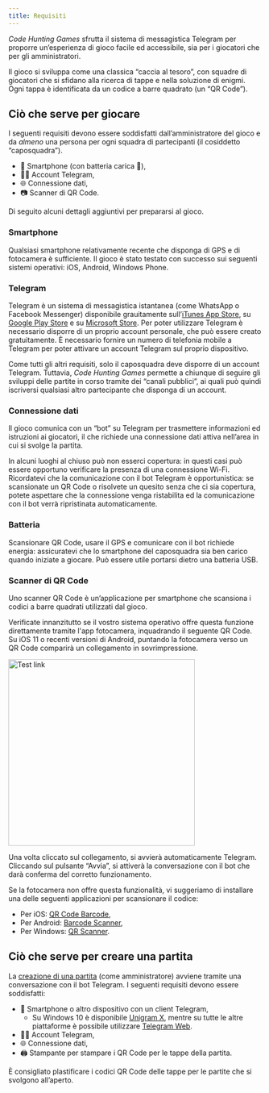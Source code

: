```yaml
---
title: Requisiti
---
```


<p class="lead">
<i>Code Hunting Games</i> sfrutta il sistema di messagistica Telegram per proporre un’esperienza di gioco facile ed accessibile, sia per i giocatori che per gli amministratori.
</p>

Il gioco si sviluppa come una classica “caccia al tesoro”, con squadre di giocatori che si sfidano alla ricerca di tappe e nella soluzione di enigmi.
Ogni tappa è identificata da un codice a barre quadrato (un “QR&nbsp;Code”).

## Ciò che serve per giocare

I seguenti requisiti devono essere soddisfatti dall’amministratore del gioco e da *almeno* una persona per ogni squadra di partecipanti (il cosiddetto “caposquadra”).

* 📱&nbsp;Smartphone (con batteria carica&nbsp;🔋),
* 👨‍💼&nbsp;Account Telegram,
* 🌐&nbsp;Connessione dati,
* 📷&nbsp;Scanner di QR&nbsp;Code.

Di seguito alcuni dettagli aggiuntivi per prepararsi al gioco.

### Smartphone

Qualsiasi smartphone relativamente recente che disponga di GPS e di fotocamera è sufficiente.
Il gioco è stato testato con successo sui seguenti sistemi operativi: iOS, Android, Windows Phone.

### Telegram

Telegram è un sistema di messagistica istantanea (come WhatsApp o Facebook Messenger) disponibile grauitamente sull’[iTunes App Store](https://itunes.apple.com/us/app/telegram-messenger/id686449807?mt=8), su [Google Play Store](https://play.google.com/store/apps/details?id=org.telegram.messenger) e su [Microsoft Store](https://www.microsoft.com/store/apps/9N97ZCKPD60Q).
Per poter utilizzare Telegram è necessario disporre di un proprio account personale, che può essere creato gratuitamente.
È necessario fornire un numero di telefonia mobile a Telegram per poter attivare un account Telegram sul proprio dispositivo.

Come tutti gli altri requisiti, solo il caposquadra deve disporre di un account Telegram.
Tuttavia, *Code Hunting Games* permette a chiunque di seguire gli sviluppi delle partite in corso tramite dei “canali pubblici”, ai quali può quindi iscriversi qualsiasi altro partecipante che disponga di un account.

### Connessione dati

Il gioco comunica con un “bot” su Telegram per trasmettere informazioni ed istruzioni ai giocatori, il che richiede una connessione dati attiva nell’area in cui si svolge la partita.

In alcuni luoghi al chiuso può non esserci copertura: in questi casi può essere opportuno verificare la presenza di una connessione Wi-Fi.
Ricordatevi che la comunicazione con il bot Telegram è opportunistica: se scansionate un QR&nbsp;Code o risolvete un quesito senza che ci sia copertura, potete aspettare che la connessione venga ristabilita ed la comunicazione con il bot verrà ripristinata automaticamente.

### Batteria

Scansionare QR&nbsp;Code, usare il GPS e comunicare con il bot richiede energia: assicuratevi che lo smartphone del caposquadra sia ben carico quando iniziate a giocare.
Può essere utile portarsi dietro una batteria USB.

### Scanner di QR&nbsp;Code

Uno scanner QR&nbsp;Code è un’applicazione per smartphone che scansiona i codici a barre quadrati utilizzati dal gioco.

Verificate innanzitutto se il vostro sistema operativo offre questa funzione direttamente tramite l'app fotocamera, inquadrando il seguente QR&nbsp;Code.
Su iOS&nbsp;11 o recenti versioni di Android, puntando la fotocamera verso un QR&nbsp;Code comparirà un collegamento in sovrimpressione.

<div class="picture">
<a href="https://t.me/treasurehuntbot?start=test">
<img src="/assets/images/qrcode-test.png" width="370" alt="Test link" />
</a>
</div>

Una volta cliccato sul collegamento, si avvierà automaticamente Telegram.
Cliccando sul pulsante “Avvia”, si attiverà la conversazione con il bot che darà conferma del corretto funzionamento.

Se la fotocamera non offre questa funzionalità, vi suggeriamo di installare una delle seguenti applicazioni per scansionare il codice:

* Per iOS: [QR&nbsp;Code&nbsp;Barcode](https://itunes.apple.com/us/app/qrcode-barcode/id811899990?l=en&mt=8),
* Per Android: [Barcode Scanner](https://play.google.com/store/apps/details?id=com.google.zxing.client.android),
* Per Windows: [QR&nbsp;Scanner](https://www.microsoft.com/store/apps/9NBLGGH08M95).

## Ciò che serve per creare una partita

La [creazione di una partita](/it/creare-una-partita) (come amministratore) avviene tramite una conversazione con il bot Telegram.
I seguenti requisiti devono essere soddisfatti:

* 📱&nbsp;Smartphone o altro dispositivo con un client Telegram,
  * Su Windows&nbsp;10 è disponibile [Unigram&nbsp;X](https://www.microsoft.com/store/productId/9N97ZCKPD60Q), mentre su tutte le altre piattaforme è possibile utilizzare [Telegram&nbsp;Web](https://web.telegram.org).
* 👨‍💼&nbsp;Account Telegram,
* 🌐&nbsp;Connessione dati,
* 🖨&nbsp;Stampante per stampare i QR&nbsp;Code per le tappe della partita.

È consigliato plastificare i codici QR&nbsp;Code delle tappe per le partite che si svolgono all’aperto.
